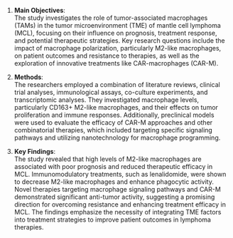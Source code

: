 1. **Main Objectives**:  
The study investigates the role of tumor-associated macrophages (TAMs) in the tumor microenvironment (TME) of mantle cell lymphoma (MCL), focusing on their influence on prognosis, treatment response, and potential therapeutic strategies. Key research questions include the impact of macrophage polarization, particularly M2-like macrophages, on patient outcomes and resistance to therapies, as well as the exploration of innovative treatments like CAR-macrophages (CAR-M).

2. **Methods**:  
The researchers employed a combination of literature reviews, clinical trial analyses, immunological assays, co-culture experiments, and transcriptomic analyses. They investigated macrophage levels, particularly CD163+ M2-like macrophages, and their effects on tumor proliferation and immune responses. Additionally, preclinical models were used to evaluate the efficacy of CAR-M approaches and other combinatorial therapies, which included targeting specific signaling pathways and utilizing nanotechnology for macrophage programming.

3. **Key Findings**:  
The study revealed that high levels of M2-like macrophages are associated with poor prognosis and reduced therapeutic efficacy in MCL. Immunomodulatory treatments, such as lenalidomide, were shown to decrease M2-like macrophages and enhance phagocytic activity. Novel therapies targeting macrophage signaling pathways and CAR-M demonstrated significant anti-tumor activity, suggesting a promising direction for overcoming resistance and enhancing treatment efficacy in MCL. The findings emphasize the necessity of integrating TME factors into treatment strategies to improve patient outcomes in lymphoma therapies.